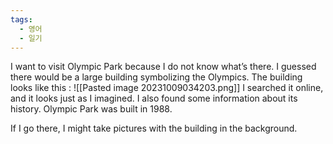 ```yaml
---
tags:
  - 영어
  - 일기
---
```

I want to visit Olympic Park because I do not know what’s there. I guessed there would be a large building symbolizing the Olympics.
The building looks like this : ![[Pasted image 20231009034203.png]]
I searched it online, and it looks just as I imagined. I also found some information about its history. Olympic Park was built in 1988.

If I go there, I might take pictures with the building in the background.